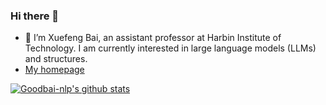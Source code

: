 ### Hi there 👋

- 🔭 I’m Xuefeng Bai, an assistant professor at Harbin Institute of Technology. I am currently interested in large language models (LLMs) and structures.
- [My homepage](https://goodbai-nlp.github.io/)

[![Goodbai-nlp's github stats](https://github-readme-stats.vercel.app/api?username=goodbai-nlp&show_icons=true)](https://github-readme-stats.vercel.app/api?username=goodbai-nlp&show_icons=true)
